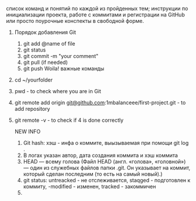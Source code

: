список команд и понятий по каждой из пройденных тем; инструкции по инициализации проекта, работе с коммитами и регистрации на GitHub или просто поурочные конспекты в свободной форме.

1. Порядок добавления Git
   1. git add @name of file
   2. git status
   3. git commit -m "your comment"
   4. git pull (if needed)
   5. git push
   Woila!
важные команды
2. cd ~/yourfolder
3. pwd - to check where you are in Git
4. git remote add origin git@github.com:1mbalanceee/first-project.git -  to add repository
5. git remote -v - to check if 4 is done correctly

   NEW INFO
   1. Git hash: хэш - инфа о коммите, выызываемая при помощи git log .
   2. В логах указан автор, дата создания коммита и хэш коммита
   3. HEAD — всему голова (Файл HEAD (англ. «голова», «головной») — один из служебных файлов папки .git. Он указывает на коммит, который сделан последним (то есть на самый новый).)
   4. git status: untreacked - не отслеживается, staqged - подготовлен к коммиту, -modified - изменен, tracked - закоммичен
   5. 
